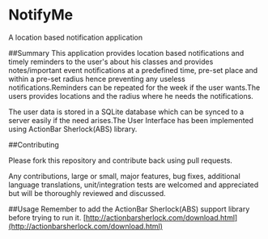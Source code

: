 # NotifyMe
A location based notification application

##Summary
This application provides location based notifications and timely reminders to the user's about his classes and provides notes/important event notifications at a predefined time, pre-set place and within a pre-set radius hence preventing any useless notifications.Reminders can be repeated for the week if the user wants.The users provides locations and the radius where he needs the notifications.

The user data is stored in a SQLite database which can be synced to a server easily if the need arises.The User Interface has been implemented using ActionBar Sherlock(ABS) library.


##Contributing

Please fork this repository and contribute back using pull requests.

Any contributions, large or small, major features, bug fixes, additional language translations, unit/integration tests are welcomed and appreciated but will be thoroughly reviewed and discussed.


##Usage 
Remember to add the ActionBar Sherlock(ABS) support library before trying to run it.
[http://actionbarsherlock.com/download.html](http://actionbarsherlock.com/download.html)
